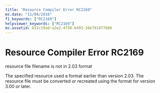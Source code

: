 ```yaml
---
title: "Resource Compiler Error RC2169"
ms.date: "11/04/2016"
f1_keywords: ["RC2169"]
helpviewer_keywords: ["RC2169"]
ms.assetid: 832c19ad-a2e2-4f50-b493-26b791877600
---
```

# Resource Compiler Error RC2169

resource file filename is not in 2.03 format

The specified resource used a format earlier than version 2.03. The resource file must be converted or recreated using the format for version 3.00 or later.